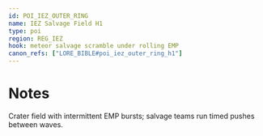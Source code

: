 ```yaml
---
id: POI_IEZ_OUTER_RING
name: IEZ Salvage Field H1
type: poi
region: REG_IEZ
hook: meteor salvage scramble under rolling EMP
canon_refs: ["LORE_BIBLE#poi_iez_outer_ring_h1"]
---
```


# Notes

Crater field with intermittent EMP bursts; salvage teams run timed pushes between waves.
